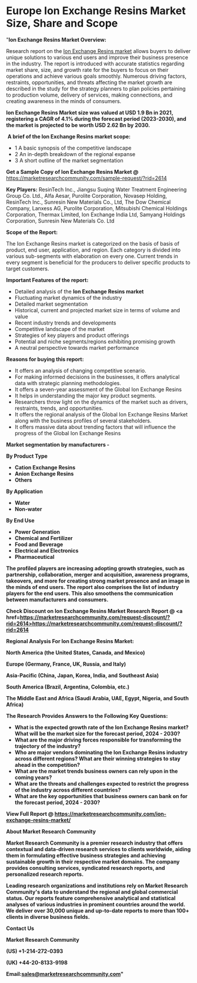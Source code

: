 # Europe Ion Exchange Resins Market Size, Share and Scope
"<strong>Ion Exchange Resins Market Overview:</strong>

Research report on the <a href=https://marketresearchcommunity.com/ion-exchange-resins-market/>Ion Exchange Resins market</a> allows buyers to deliver unique solutions to various end users and improve their business presence in the industry. The report is introduced with accurate statistics regarding market share, size, and growth rate for the buyers to focus on their operations and achieve various goals smoothly. Numerous driving factors, restraints, opportunities, and threats affecting the market growth are described in the study for the strategy planners to plan policies pertaining to production volume, delivery of services, making connections, and creating awareness in the minds of consumers.

<strong>Ion Exchange Resins Market size was valued at USD 1.9 Bn in 2021, registering a CAGR of 4.1% during the forecast period (2023-2030), and the market is projected to be worth USD 2.62 Bn by 2030.</strong>

 <Strong>A brief of the Ion Exchange Resins market scope:</Strong>
<ul>
 <li>1  A basic synopsis of the competitive landscape</li>
 <li>2  An in-depth breakdown of the regional expanse</li>
 <li>3  A short outline of the market segmentation</li>
</ul>
<strong>Get a Sample Copy of Ion Exchange Resins Market @ </b></strong><a href=https://marketresearchcommunity.com/sample-request/?rid=2614><u>https://marketresearchcommunity.com/sample-request/?rid=2614</u></a>

<strong>Key Players:</strong> 
ResinTech Inc., Jiangsu Suqing Water Treatment Engineering Group Co. Ltd., Alfa Aesar, Purolite Corporation, Novasep Holding, ResinTech Inc., Sunresin New Materials Co., Ltd, The Dow Chemical Company, Lanxess AG, Purolite Corporation, Mitsubishi Chemical Holdings Corporation, Thermax Limited, Ion Exchange India Ltd, Samyang Holdings Corporation, Sunresin New Materials Co. Ltd

<strong>Scope of the Report:</strong>

The Ion Exchange Resins market is categorized on the basis of basis of product, end user, application, and region. Each category is divided into various sub-segments with elaboration on every one. Current trends in every segment is beneficial for the producers to deliver specific products to target customers.

<strong><b>Important Features of the report:</b></strong>
<ul>
  <li>Detailed analysis of the <strong><b>Ion Exchange Resins </b></strong><strong><b>market</b></strong></li>
  <li>Fluctuating market dynamics of the industry</li>
  <li>Detailed market segmentation</li>
  <li>Historical, current and projected market size in terms of volume and value</li>
  <li>Recent industry trends and developments</li>
  <li>Competitive landscape of the market</li>
  <li>Strategies of key players and product offerings</li>
  <li>Potential and niche segments/regions exhibiting promising growth</li>
  <li>A neutral perspective towards market performance</li>
</ul>
<strong><b>Reasons for buying this report:</b></strong>
<ul>
  <li>It offers an analysis of changing competitive scenario.</li>
  <li>For making informed decisions in the businesses, it offers analytical data with strategic planning methodologies.</li>
  <li>It offers a seven-year assessment of the Global Ion Exchange Resins</li>
  <li>It helps in understanding the major key product segments.</li>
  <li>Researchers throw light on the dynamics of the market such as drivers, restraints, trends, and opportunities.</li>
  <li>It offers the regional analysis of the Global Ion Exchange Resins Market along with the business profiles of several stakeholders.</li>
  <li>It offers massive data about trending factors that will influence the progress of the Global Ion Exchange Resins</li>
</ul>

<strong>Market segmentation by manufacturers -</strong>


<strong><strong>By Product Type</strong></h4>
<ul>
 	<li>Cation Exchange Resins</li>
 	<li>Anion Exchange Resins</li>
 	<li>Others</li>
</ul>
<strong><strong>By Application</strong></h4>
<ul>
 	<li>Water</li>
 	<li>Non-water</li>
</ul>
<strong><strong>By End Use</strong></h4>
<ul>
 	<li>Power Generation</li>
 	<li>Chemical and Fertilizer</li>
 	<li>Food and Beverage</li>
 	<li>Electrical and Electronics</li>
 	<li>Pharmaceutical</li>
</ul>

The profiled players are increasing adopting growth strategies, such as partnership, collaboration, merger and acquisition, awareness programs, takeovers, and more for creating strong market presence and an image in the minds of end users. The report also comprises the list of industry players for the end users. This also smoothens the communication between manufacturers and consumers.

<strong><b>Check Discount on Ion Exchange Resins Market Research Report @ </b></strong><a href=https://marketresearchcommunity.com/request-discount/?rid=2614><u>https://marketresearchcommunity.com/request-discount/?rid=2614</u></a>

<strong>Regional Analysis For Ion Exchange Resins Market:</strong>

<strong>North America</strong> (the United States, Canada, and Mexico)

<strong>Europe</strong> (Germany, France, UK, Russia, and Italy)

<strong>Asia-Pacific</strong> (China, Japan, Korea, India, and Southeast Asia)

<strong>South America</strong> (Brazil, Argentina, Colombia, etc.)

<strong>The Middle East and Africa</strong> (Saudi Arabia, UAE, Egypt, Nigeria, and South Africa)

<strong>The Research Provides Answers to the Following Key Questions:</strong>
<ul>
 	<li>What is the expected growth rate of the Ion Exchange Resins market? What will be the market size for the forecast period, 2024 - 2030?</li>
 	<li>What are the major driving forces responsible for transforming the trajectory of the industry?</li>
 	<li>Who are major vendors dominating the Ion Exchange Resins industry across different regions? What are their winning strategies to stay ahead in the competition?</li>
 	<li>What are the market trends business owners can rely upon in the coming years?</li>
 	<li>What are the threats and challenges expected to restrict the progress of the industry across different countries?</li>
 	<li>What are the key opportunities that business owners can bank on for the forecast period, 2024 - 2030?</li>
</ul>

<strong>View Full Report @</strong> <a href=https://marketresearchcommunity.com/ion-exchange-resins-market/>https://marketresearchcommunity.com/ion-exchange-resins-market/</a>

<strong>About Market Research Community</strong>

Market Research Community is a premier research industry that offers contextual and data-driven research services to clients worldwide, aiding them in formulating effective business strategies and achieving sustainable growth in their respective market domains. The company provides consulting services, syndicated research reports, and personalized research reports.

Leading research organizations and institutions rely on Market Research Community's data to understand the regional and global commercial status. Our reports feature comprehensive analytical and statistical analyses of various industries in prominent countries around the world. We deliver over 30,000 unique and up-to-date reports to more than 100+ clients in diverse business fields.

<strong>Contact Us</strong>

<strong>Market Research Community</strong>

(US) +1-214-272-0393

(UK) +44-20-8133-9198

<strong>Email:</strong>sales@marketresearchcommunity.com"
